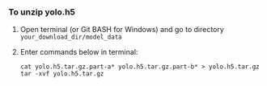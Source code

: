 ### To unzip yolo.h5

1. Open terminal (or Git BASH for Windows) and go to directory `your_download_dir/model_data`

2. Enter commands below in terminal:

   `cat yolo.h5.tar.gz.part-a* yolo.h5.tar.gz.part-b* > yolo.h5.tar.gz`
   `tar -xvf yolo.h5.tar.gz`

